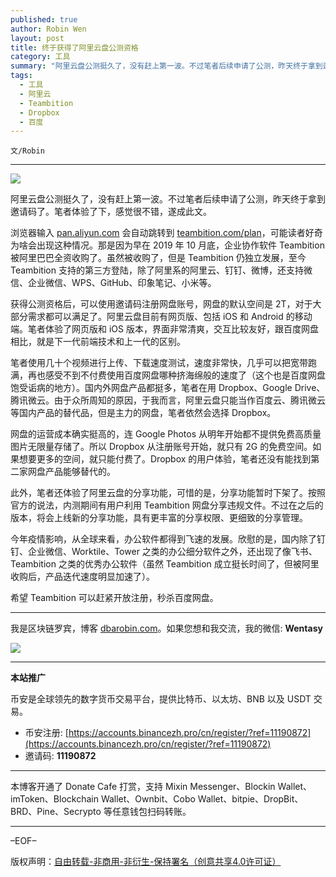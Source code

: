 ```yaml
---
published: true
author: Robin Wen
layout: post
title: 终于获得了阿里云盘公测资格
category: 工具
summary: "阿里云盘公测挺久了，没有赶上第一波。不过笔者后续申请了公测，昨天终于拿到邀请码了。笔者体验了下，感觉很不错，遂成此文。今年疫情影响，从全球来看，办公软件都得到飞速的发展。欣慰的是，国内除了钉钉、企业微信、Worktile、Tower 之类的办公细分软件之外，还出现了像飞书、Teambition 之类的优秀办公软件（虽然 Teambition 成立挺长时间了，但被阿里收购后，产品迭代速度明显加速了）。希望 Teambition 可以赶紧开放注册，秒杀百度网盘。"
tags:
  - 工具
  - 阿里云
  - Teambition
  - Dropbox
  - 百度
---
```


`文/Robin`

***

![](https://cdn.dbarobin.com/bf465rg.png)

阿里云盘公测挺久了，没有赶上第一波。不过笔者后续申请了公测，昨天终于拿到邀请码了。笔者体验了下，感觉很不错，遂成此文。

浏览器输入 [pan.aliyun.com](https://pan.aliyun.com) 会自动跳转到 [teambition.com/plan](https://teambition.com/plan)，可能读者好奇为啥会出现这种情况。那是因为早在 2019 年 10 月底，企业协作软件 Teambition 被阿里巴巴全资收购了。虽然被收购了，但是 Teambition 仍独立发展，至今 Teambition 支持的第三方登陆，除了阿里系的阿里云、钉钉、微博，还支持微信、企业微信、WPS、GitHub、印象笔记、小米等。

获得公测资格后，可以使用邀请码注册网盘账号，网盘的默认空间是 2T，对于大部分需求都可以满足了。阿里云盘目前有网页版、包括 iOS 和 Android 的移动端。笔者体验了网页版和 iOS 版本，界面非常清爽，交互比较友好，跟百度网盘相比，就是下一代前端技术和上一代的区别。

笔者使用几十个视频进行上传、下载速度测试，速度非常快，几乎可以把宽带跑满，再也感受不到不付费使用百度网盘哪种挤海绵般的速度了（这个也是百度网盘饱受诟病的地方）。国内外网盘产品都挺多，笔者在用 Dropbox、Google Drive、腾讯微云。由于众所周知的原因，于我而言，阿里云盘只能当作百度云、腾讯微云等国内产品的替代品，但是主力的网盘，笔者依然会选择 Dropbox。

网盘的运营成本确实挺高的，连 Google Photos 从明年开始都不提供免费高质量图片无限量存储了。所以 Dropbox 从注册账号开始，就只有 2G 的免费空间。如果想要更多的空间，就只能付费了。Dropbox 的用户体验，笔者还没有能找到第二家网盘产品能够替代的。

此外，笔者还体验了阿里云盘的分享功能，可惜的是，分享功能暂时下架了。按照官方的说法，内测期间有用户利用 Teambition 网盘分享违规文件。不过在之后的版本，将会上线新的分享功能，具有更丰富的分享权限、更细致的分享管理。

今年疫情影响，从全球来看，办公软件都得到飞速的发展。欣慰的是，国内除了钉钉、企业微信、Worktile、Tower 之类的办公细分软件之外，还出现了像飞书、Teambition 之类的优秀办公软件（虽然 Teambition 成立挺长时间了，但被阿里收购后，产品迭代速度明显加速了）。

希望 Teambition 可以赶紧开放注册，秒杀百度网盘。

***

我是区块链罗宾，博客 [dbarobin.com](https://dbarobin.com/)。如果您想和我交流，我的微信: **Wentasy**

![](https://cdn.dbarobin.com/v4yywe2.png)

***

**本站推广**

币安是全球领先的数字货币交易平台，提供比特币、以太坊、BNB 以及 USDT 交易。

* 币安注册: [https://accounts.binancezh.pro/cn/register/?ref=11190872](https://accounts.binancezh.pro/cn/register/?ref=11190872)
* 邀请码: **11190872**

***

本博客开通了 Donate Cafe 打赏，支持 Mixin Messenger、Blockin Wallet、imToken、Blockchain Wallet、Ownbit、Cobo Wallet、bitpie、DropBit、BRD、Pine、Secrypto 等任意钱包扫码转账。

<center>
    <div class="--donate-button"
         data-button-id="f8b9df0d-af9a-460d-8258-d3f435445075"
    ></div>
</center>

***

–EOF–

版权声明：[自由转载-非商用-非衍生-保持署名（创意共享4.0许可证）](http://creativecommons.org/licenses/by-nc-nd/4.0/deed.zh)
